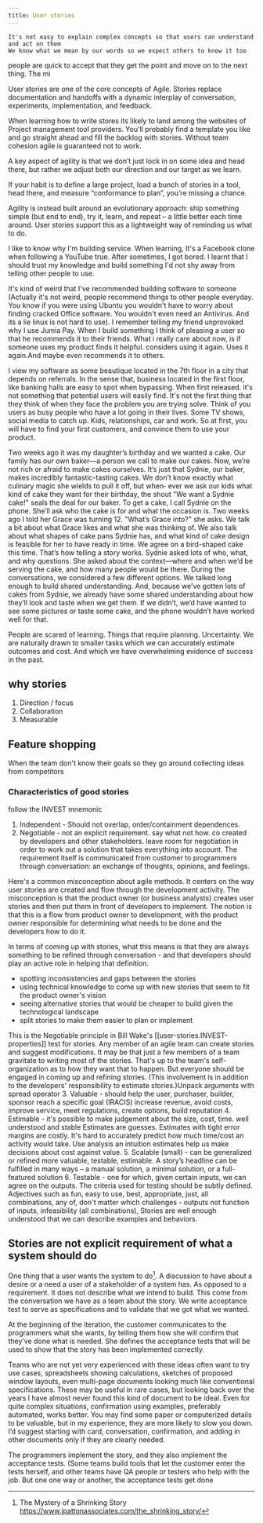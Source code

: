 ```yaml
---
title: User stories
---
```


    It's not easy to explain complex concepts so that users can understand and act on them
    We know what we mean by our words so we expect others to know it too

people are quick to accept that they get the point and move on to the next thing. The mi


User stories are one of the core concepts of Agile. 
Stories replace documentation and handoffs with a dynamic interplay of conversation, experiments, implementation, and feedback.

When learning how to write stores its likely to land among the websites of Project management tool providers. You'll probably find a template you like and go straight ahead and fill the backlog with stories. Without team cohesion agile is guaranteed not to work.

A key aspect of agility is that we don’t just lock in on some idea and head there, but rather we adjust both our direction and our target as we learn. 

If your habit is to define a large project, load a bunch of stories in a tool, head there, and measure “conformance to plan”, you’re missing a chance. 

Agility is instead built around an evolutionary approach: ship something simple (but end to end), try it, learn, and repeat – a little better each time around. User stories support this as a lightweight way of reminding us what to do. 

I like to know why I'm building service. When learning, It's  a Facebook clone when following a YouTube true. After sometimes, I got bored. I learnt that I should trust my knowledge and build something I'd not shy away from telling other people to use.

It's kind of weird that I've recommended building software to someone (Actually it's not weird, people recommend things to other people everyday. You know if you were using Ubuntu you wouldn't have to worry about finding cracked Office software. You wouldn't even need an Antivirus. And its a lie linux is not hard to use). I remember telling my friend unprovoked why I use Jumia Pay. When I build something I think of pleasing a user so that he recommends it to their friends. What i really care about now, is if someone uses my product finds it helpful. considers using it again. Uses it again.And maybe even recommends it to others. 

I view my software as some beautique located in the 7th floor in a city that depends on referrals. In the sense that, business located in the first floor, like banking halls are easy to spot when bypassing. When first released. it's not something that potential users will easily find. It's not the first thing that they think of when they face the problem you are trying solve. Think of you users as busy people who have a lot going in their lives. Some TV shows, social media to catch up. Kids, relationships, car and work. So at first, you will have to find your first customers, and convince them to use your product.

Two weeks ago it was my daughter’s birthday and we wanted a cake.
Our family has our own baker—a person we call to make our cakes.
Now, we’re not rich or afraid to make cakes ourselves. It’s just that
Sydnie, our baker, makes incredibly fantastic-tasting cakes. We don’t
know exactly what culinary magic she wields to pull it off, but when‐
ever we ask our kids what kind of cake they want for their birthday,
the shout "We want a Sydnie cake!" seals the deal for our baker.
To get a cake, I call Sydnie on the phone. She’ll ask who the cake is for
and what the occasion is. Two weeks ago I told her Grace was turning
12. "What’s Grace into?" she asks. We talk a bit about what Grace likes
and what she was thinking of. We also talk about what shapes of cake
pans Sydnie has, and what kind of cake design is feasible for her to
have ready in time. We agree on a bird-shaped cake this time.
That’s how telling a story works. Sydnie asked lots of who, what, and
why questions. She asked about the context—where and when we’d be
serving the cake, and how many people would be there. During the
conversations, we considered a few different options. We talked long
enough to build shared understanding. And, because we’ve gotten lots
of cakes from Sydnie, we already have some shared understanding
about how they’ll look and taste when we get them. If we didn’t, we’d
have wanted to see some pictures or taste some cake, and the phone
wouldn’t have worked well for that.

People are scared of learning. Things that require planning. Uncertainty. We are naturally drawn to smaller tasks which we can accurately estimate outcomes and cost. And which we have overwhelming evidence of success in the past.

## why stories
1. Direction / focus
2. Collaboration
3. Measurable

## Feature shopping
When the team don't know their goals so they go around collecting ideas from competitors

### Characteristics of good stories
follow the INVEST mnemonic
1. Independent - Should not overlap, order/containment dependences. 
2. Negotiable - not an explicit requirement.  say what not how. co created by developers and other stakeholders. leave room for negotiation in order to work out a solution that takes everything into account.
The requirement itself is communicated from customer to programmers through conversation: an exchange of thoughts, opinions, and feelings.

Here's a common misconception about agile methods. It centers on the way user stories are created and flow through the development activity. The misconception is that the product owner (or business analysts) creates user stories and then put them in front of developers to implement. The notion is that this is a flow from product owner to development, with the product owner responsible for determining what needs to be done and the developers how to do it.

In terms of coming up with stories, what this means is that they are always something to be refined through conversation - and that developers should play an active role in helping that definition.

- spotting inconsistencies and gaps between the stories
- using technical knowledge to come up with new stories that seem to fit the product owner's vision
- seeing alternative stories that would be cheaper to build given the technological landscape
- split stories to make them easier to plan or implement

This is the Negotiable principle in Bill Wake's [[user-stories.INVEST-properties]] test for stories. Any member of an agile team can create stories and suggest modifications. It may be that just a few members of a team gravitate to writing most of the stories. That's up to the team's self-organization as to how they want that to happen. But everyone should be engaged in coming up and refining stories. (This involvement is in addition to the developers' responsibility to estimate stories.)Unpack arguments with spread operator
3. Valuable - should help the user, purchaser, builder, sponsor reach a specific goal (IRACIS) increase revenue, avoid costs, improve service, meet regulations, create options, build reputation
4. Estimable - it's possible to make judgement about the size, cost, time.
     well understood and stable
     Estimates are guesses. 
     Estimates with tight error margins are costly.
     It's hard to accurately predict how much time/cost an activity would take. 
     Use analysis an intuition
     estimates help us make decisions about cost against value.
5. Scalable (small) - can be generalized or refined more valuable, testable, estimable. 
 A story’s headline can be fulfilled in many ways – a manual solution, a minimal solution, or a full-featured solution
6. Testable - one for which, given certain inputs, we can agree on the outputs. The criteria used for testing should be subtly defined. Adjectives such as fun, easy to use, best, appropriate, just, all combinations, any of, don't matter which
challenges - outputs not function of inputs, infeasibility (all combinations), 
Stories are well enough understood that we can describe examples and behaviors. 

## Stories are not explicit requirement of what a system should do
One thing that a user wants the system to do[^1]. A discussion to have about a desire or a need a user of a stakeholder of a system has. As opposed to a requirement. It does not describe what we intend to build. This come from the conversation we have as a team about the story. We write acceptance test to serve as specifications and to validate that we got what we wanted.


At the beginning of the iteration, the customer communicates to the programmers what she wants, by telling them how she will confirm that they’ve done what is needed. She defines the acceptance tests that will be used to show that the story has been implemented correctly. 

Teams who are not yet very experienced with these ideas often want to try use cases, spreadsheets showing calculations, sketches of proposed window layouts, even multi-page documents looking much like conventional specifications. These may be useful in rare cases, but looking back over the years I have almost never found this kind of document to be ideal. Even for quite complex situations, confirmation using examples, preferably automated, works better. You may find some paper or computerized details to be valuable, but in my experience, they are more likely to slow you down. I’d suggest starting with card, conversation, confirmation, and adding in other documents only if they are clearly needed.

The programmers implement the story, and they also implement the acceptance tests. (Some teams build tools that let the customer enter the tests herself, and other teams have QA people or testers who help with the job. But one one way or another, the acceptance tests get done


[^1]: The Mystery of a Shrinking Story  
  https://www.jpattonassociates.com/the_shrinking_story/